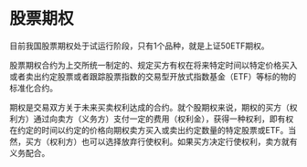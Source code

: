 # 股票期权

目前我国股票期权处于试运行阶段，只有1个品种，就是上证50ETF期权。

股票期权合约为上交所统一制定的、规定买方有权在将来特定时间以特定价格买入或者卖出约定股票或者跟踪股票指数的交易型开放式指数基金（ETF）等标的物的标准化合约。

期权是交易双方关于未来买卖权利达成的合约。就个股期权来说，期权的买方（权利方）通过向卖方（义务方）支付一定的费用（权利金），获得一种权利，即有权在约定的时间以约定的价格向期权卖方买入或卖出约定数量的特定股票或ETF。当然，买方（权利方）也可以选择放弃行使权利。如果买方决定行使权利，卖方就有义务配合。
